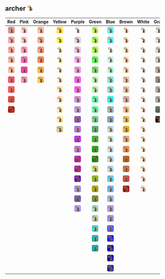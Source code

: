 ## archer ![archer](../../icons/buildings/statue.png)
| Red | Pink | Orange | Yellow | Purple | Green | Blue | Brown | White | Gray |
|:-:|:-:|:-:|:-:|:-:|:-:|:-:|:-:|:-:|:-:|
| ![IndianRed](../../icons/buildings/statue/IndianRed.png) | ![Pink](../../icons/buildings/statue/Pink.png) | ![LightSalmon](../../icons/buildings/statue/LightSalmon.png) | ![Gold](../../icons/buildings/statue/Gold.png) | ![Lavender](../../icons/buildings/statue/Lavender.png) | ![GreenYellow](../../icons/buildings/statue/GreenYellow.png) | ![Aqua](../../icons/buildings/statue/Aqua.png) | ![Cornsilk](../../icons/buildings/statue/Cornsilk.png) | ![White](../../icons/buildings/statue/White.png) | ![Gainsboro](../../icons/buildings/statue/Gainsboro.png) |
| ![LightCoral](../../icons/buildings/statue/LightCoral.png) | ![LightPink](../../icons/buildings/statue/LightPink.png) | ![Coral](../../icons/buildings/statue/Coral.png) | ![Yellow](../../icons/buildings/statue/Yellow.png) | ![Thistle](../../icons/buildings/statue/Thistle.png) | ![Chartreuse](../../icons/buildings/statue/Chartreuse.png) | ![Cyan](../../icons/buildings/statue/Cyan.png) | ![BlanchedAlmond](../../icons/buildings/statue/BlanchedAlmond.png) | ![Snow](../../icons/buildings/statue/Snow.png) | ![LightGray](../../icons/buildings/statue/LightGray.png) |
| ![Salmon](../../icons/buildings/statue/Salmon.png) | ![HotPink](../../icons/buildings/statue/HotPink.png) | ![Tomato](../../icons/buildings/statue/Tomato.png) | ![LightYellow](../../icons/buildings/statue/LightYellow.png) | ![Plum](../../icons/buildings/statue/Plum.png) | ![LawnGreen](../../icons/buildings/statue/LawnGreen.png) | ![LightCyan](../../icons/buildings/statue/LightCyan.png) | ![Bisque](../../icons/buildings/statue/Bisque.png) | ![HoneyDew](../../icons/buildings/statue/HoneyDew.png) | ![Silver](../../icons/buildings/statue/Silver.png) |
| ![DarkSalmon](../../icons/buildings/statue/DarkSalmon.png) | ![DeepPink](../../icons/buildings/statue/DeepPink.png) | ![OrangeRed](../../icons/buildings/statue/OrangeRed.png) | ![LemonChiffon](../../icons/buildings/statue/LemonChiffon.png) | ![Violet](../../icons/buildings/statue/Violet.png) | ![Lime](../../icons/buildings/statue/Lime.png) | ![PaleTurquoise](../../icons/buildings/statue/PaleTurquoise.png) | ![NavajoWhite](../../icons/buildings/statue/NavajoWhite.png) | ![MintCream](../../icons/buildings/statue/MintCream.png) | ![DarkGray](../../icons/buildings/statue/DarkGray.png) |
| ![LightSalmon](../../icons/buildings/statue/LightSalmon.png) | ![MediumVioletRed](../../icons/buildings/statue/MediumVioletRed.png) | ![DarkOrange](../../icons/buildings/statue/DarkOrange.png) | ![LightGoldenrodYellow](../../icons/buildings/statue/LightGoldenrodYellow.png) | ![Orchid](../../icons/buildings/statue/Orchid.png) | ![LimeGreen](../../icons/buildings/statue/LimeGreen.png) | ![Aquamarine](../../icons/buildings/statue/Aquamarine.png) | ![Wheat](../../icons/buildings/statue/Wheat.png) | ![Azure](../../icons/buildings/statue/Azure.png) | ![Gray](../../icons/buildings/statue/Gray.png) |
| ![Crimson](../../icons/buildings/statue/Crimson.png) | ![PaleVioletRed](../../icons/buildings/statue/PaleVioletRed.png) | ![Orange](../../icons/buildings/statue/Orange.png) | ![PapayaWhip](../../icons/buildings/statue/PapayaWhip.png) | ![Fuchsia](../../icons/buildings/statue/Fuchsia.png) | ![PaleGreen](../../icons/buildings/statue/PaleGreen.png) | ![Turquoise](../../icons/buildings/statue/Turquoise.png) | ![BurlyWood](../../icons/buildings/statue/BurlyWood.png) | ![AliceBlue](../../icons/buildings/statue/AliceBlue.png) | ![DimGray](../../icons/buildings/statue/DimGray.png) |
| ![Red](../../icons/buildings/statue/Red.png) | | | ![Moccasin](../../icons/buildings/statue/Moccasin.png) | ![Magenta](../../icons/buildings/statue/Magenta.png) | ![LightGreen](../../icons/buildings/statue/LightGreen.png) | ![MediumTurquoise](../../icons/buildings/statue/MediumTurquoise.png) | ![Tan](../../icons/buildings/statue/Tan.png) | ![GhostWhite](../../icons/buildings/statue/GhostWhite.png) | ![LightSlateGray](../../icons/buildings/statue/LightSlateGray.png) |
| ![FireBrick](../../icons/buildings/statue/FireBrick.png) | | | ![PeachPuff](../../icons/buildings/statue/PeachPuff.png) | ![MediumOrchid](../../icons/buildings/statue/MediumOrchid.png) | ![MediumSpringGreen](../../icons/buildings/statue/MediumSpringGreen.png) | ![DarkTurquoise](../../icons/buildings/statue/DarkTurquoise.png) | ![RosyBrown](../../icons/buildings/statue/RosyBrown.png) | ![WhiteSmoke](../../icons/buildings/statue/WhiteSmoke.png) | ![SlateGray](../../icons/buildings/statue/SlateGray.png) |
| ![DarkRed](../../icons/buildings/statue/DarkRed.png) | | | ![PaleGoldenrod](../../icons/buildings/statue/PaleGoldenrod.png) | ![MediumPurple](../../icons/buildings/statue/MediumPurple.png) | ![SpringGreen](../../icons/buildings/statue/SpringGreen.png) | ![CadetBlue](../../icons/buildings/statue/CadetBlue.png) | ![SandyBrown](../../icons/buildings/statue/SandyBrown.png) | ![SeaShell](../../icons/buildings/statue/SeaShell.png) | ![DarkSlateGray](../../icons/buildings/statue/DarkSlateGray.png) |
| | | | ![Khaki](../../icons/buildings/statue/Khaki.png) | ![RebeccaPurple](../../icons/buildings/statue/RebeccaPurple.png) | ![MediumSeaGreen](../../icons/buildings/statue/MediumSeaGreen.png) | ![SteelBlue](../../icons/buildings/statue/SteelBlue.png) | ![Goldenrod](../../icons/buildings/statue/Goldenrod.png) | ![Beige](../../icons/buildings/statue/Beige.png) | ![Black](../../icons/buildings/statue/Black.png) |
| | | | ![DarkKhaki](../../icons/buildings/statue/DarkKhaki.png) | ![BlueViolet](../../icons/buildings/statue/BlueViolet.png) | ![SeaGreen](../../icons/buildings/statue/SeaGreen.png) | ![LightSteelBlue](../../icons/buildings/statue/LightSteelBlue.png) | ![DarkGoldenrod](../../icons/buildings/statue/DarkGoldenrod.png) | ![OldLace](../../icons/buildings/statue/OldLace.png) | |
| | | | | ![DarkViolet](../../icons/buildings/statue/DarkViolet.png) | ![ForestGreen](../../icons/buildings/statue/ForestGreen.png) | ![PowderBlue](../../icons/buildings/statue/PowderBlue.png) | ![Peru](../../icons/buildings/statue/Peru.png) | ![FloralWhite](../../icons/buildings/statue/FloralWhite.png) | |
| | | | | ![DarkOrchid](../../icons/buildings/statue/DarkOrchid.png) | ![Green](../../icons/buildings/statue/Green.png) | ![LightBlue](../../icons/buildings/statue/LightBlue.png) | ![Chocolate](../../icons/buildings/statue/Chocolate.png) | ![Ivory](../../icons/buildings/statue/Ivory.png) | |
| | | | | ![DarkMagenta](../../icons/buildings/statue/DarkMagenta.png) | ![DarkGreen](../../icons/buildings/statue/DarkGreen.png) | ![SkyBlue](../../icons/buildings/statue/SkyBlue.png) | ![SaddleBrown](../../icons/buildings/statue/SaddleBrown.png) | ![AntiqueWhite](../../icons/buildings/statue/AntiqueWhite.png) | |
| | | | | ![Purple](../../icons/buildings/statue/Purple.png) | ![YellowGreen](../../icons/buildings/statue/YellowGreen.png) | ![LightSkyBlue](../../icons/buildings/statue/LightSkyBlue.png) | ![Sienna](../../icons/buildings/statue/Sienna.png) | ![Linen](../../icons/buildings/statue/Linen.png) | |
| | | | | ![Indigo](../../icons/buildings/statue/Indigo.png) | ![OliveDrab](../../icons/buildings/statue/OliveDrab.png) | ![DeepSkyBlue](../../icons/buildings/statue/DeepSkyBlue.png) | ![Brown](../../icons/buildings/statue/Brown.png) | ![LavenderBlush](../../icons/buildings/statue/LavenderBlush.png) | |
| | | | | ![SlateBlue](../../icons/buildings/statue/SlateBlue.png) | ![Olive](../../icons/buildings/statue/Olive.png) | ![DodgerBlue](../../icons/buildings/statue/DodgerBlue.png) | ![Maroon](../../icons/buildings/statue/Maroon.png) | ![MistyRose](../../icons/buildings/statue/MistyRose.png) | |
| | | | | ![DarkSlateBlue](../../icons/buildings/statue/DarkSlateBlue.png) | ![DarkOliveGreen](../../icons/buildings/statue/DarkOliveGreen.png) | ![CornflowerBlue](../../icons/buildings/statue/CornflowerBlue.png) | | | |
| | | | | ![MediumSlateBlue](../../icons/buildings/statue/MediumSlateBlue.png) | ![MediumAquamarine](../../icons/buildings/statue/MediumAquamarine.png) | ![MediumSlateBlue](../../icons/buildings/statue/MediumSlateBlue.png) | | | |
| | | | | | ![DarkSeaGreen](../../icons/buildings/statue/DarkSeaGreen.png) | ![RoyalBlue](../../icons/buildings/statue/RoyalBlue.png) | | | |
| | | | | | ![LightSeaGreen](../../icons/buildings/statue/LightSeaGreen.png) | ![Blue](../../icons/buildings/statue/Blue.png) | | | |
| | | | | | ![DarkCyan](../../icons/buildings/statue/DarkCyan.png) | ![MediumBlue](../../icons/buildings/statue/MediumBlue.png) | | | |
| | | | | | ![Teal](../../icons/buildings/statue/Teal.png) | ![DarkBlue](../../icons/buildings/statue/DarkBlue.png) | | | |
| | | | | | | ![Navy](../../icons/buildings/statue/Navy.png) | | | |
| | | | | | | ![MidnightBlue](../../icons/buildings/statue/MidnightBlue.png) | | | |